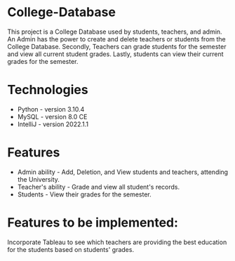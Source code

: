 # College-Database
This project is a College Database used by students, teachers, and admin. An Admin has the power to create and delete teachers or students from the College Database. 
Secondly, Teachers can grade students for the semester and view all current student grades. Lastly, students can view their current grades for the semester. 
# Technologies
* Python - version 3.10.4
* MySQL - version 8.0 CE
* IntelliJ - version 2022.1.1
# Features
* Admin ability - Add, Deletion, and View students and teachers, attending the University.
* Teacher's ability - Grade and view all student's records.
* Students - View their grades for the semester. 
# Features to be implemented:
Incorporate Tableau to see which teachers are providing the best education for the students based on students' grades. 
